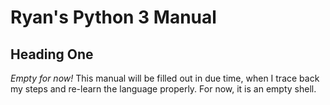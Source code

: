 # Ryan's Python 3 Manual



## Heading One

*Empty for now!* This manual will be filled out in due time, when I trace back my steps and re-learn the language properly. For now, it is an empty shell.
